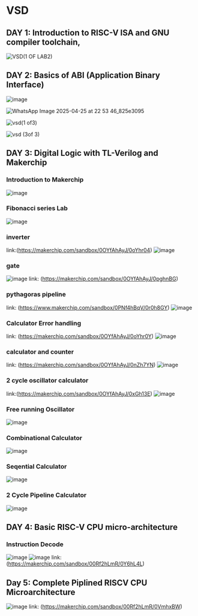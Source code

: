 # VSD
## DAY 1:  Introduction to RISC-V ISA and GNU compiler toolchain,


![VSD(1 OF LAB2)](https://github.com/user-attachments/assets/8fe9b386-05c7-4b69-bdbc-0185e5594082)




## DAY 2:  Basics of ABI (Application Binary Interface)

![image](https://github.com/user-attachments/assets/2f84f290-7fcb-4a54-9a4d-a132475fc287)

![WhatsApp Image 2025-04-25 at 22 53 46_825e3095](https://github.com/user-attachments/assets/f895bf0c-56e1-4625-ae1c-882abef6cc45)

![vsd(1 of3)](https://github.com/user-attachments/assets/f89c30c0-d52d-4838-b612-25f035cd5161)

![vsd (3of 3)](https://github.com/user-attachments/assets/d4fc510e-8bc1-4ae0-8018-7f163dad38b2)




## DAY 3:  Digital Logic with TL-Verilog and Makerchip

### Introduction to Makerchip
![image](https://github.com/user-attachments/assets/22ff3ff9-8cd1-46e6-8baf-a1f1a234777b)

### Fibonacci series Lab
![image](https://github.com/user-attachments/assets/f58e39a3-57b4-4667-b94f-6a75b6fd69a5)






### inverter
link:(https://makerchip.com/sandbox/0OYfAhAyJ/0oYhr04)
![image](https://github.com/user-attachments/assets/5bedda53-90db-427c-ba92-b53814907866)

### gate
![image](https://github.com/user-attachments/assets/37c92565-5bcd-41ff-899b-4fe25d798a3c)
link: (https://makerchip.com/sandbox/0OYfAhAyJ/0pghnBG)



### pythagoras pipeline 
link: (https://www.makerchip.com/sandbox/0PNf4hBqV/0r0h8GY)
![image](https://github.com/user-attachments/assets/69c26412-e217-4ff4-80a1-663f2d8be055)

### Calculator Error handling
link: (https://makerchip.com/sandbox/0OYfAhAyJ/0oYhr0Y)
![image](https://github.com/user-attachments/assets/9b9c63ec-4cdc-42b9-a962-6ba8a5b90bd1)

### calculator and counter
link: (https://makerchip.com/sandbox/0OYfAhAyJ/0nZh7YN)
![image](https://github.com/user-attachments/assets/da35cc60-d570-4ab1-b074-ed0e2a3f61b7)

### 2 cycle oscillator calculator
link:(https://makerchip.com/sandbox/0OYfAhAyJ/0xGh13E)
![image](https://github.com/user-attachments/assets/e5afaa7d-f61b-4f56-b932-0dffce0834bd)









### Free running Oscillator
![image](https://github.com/user-attachments/assets/1d0090cf-b1d8-4837-a3d2-74e75590643e)

### Combinational Calculator
![image](https://github.com/user-attachments/assets/c270591b-f197-43a3-b650-70416bd7decd)

### Seqential Calculator
![image](https://github.com/user-attachments/assets/d97798a1-763b-4059-8b27-09417e00312c)

### 2 Cycle Pipeline Calculator
![image](https://github.com/user-attachments/assets/f3e6ee22-a94c-4cb8-8353-6dc65c0f9d2e)


## DAY 4:  Basic RISC-V CPU micro-architecture
### Instruction Decode
![image](https://github.com/user-attachments/assets/58f91452-c745-492f-9b81-5a2e1a865af6)
![image](https://github.com/user-attachments/assets/9aac387b-6365-45c8-aea5-4c45b380d3e8)
link:(https://makerchip.com/sandbox/00Rf2hLmR/0Y6hL4L)


## Day 5: Complete Piplined RISCV CPU Microarchitecture
![image](https://github.com/user-attachments/assets/67dca69e-81b4-4a8d-8931-ff60ef55a15b)
link: (https://makerchip.com/sandbox/00Rf2hLmR/0VmhxBW)








